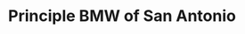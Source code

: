 ---
title: "Principle BMW of San Antonio"
url: /san-antonio/principle-bmw-of-san-antonio/
shop: car
---
